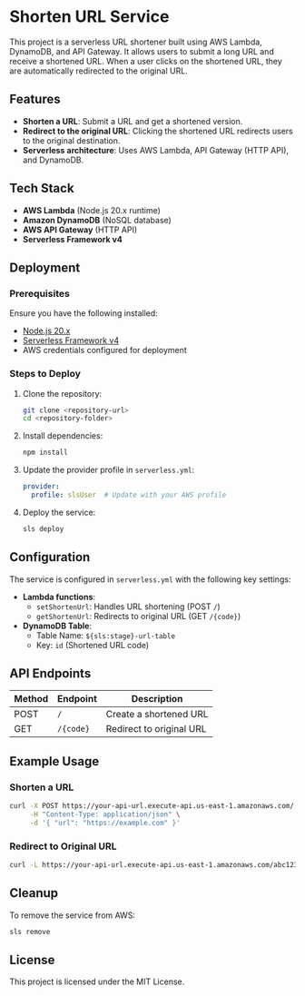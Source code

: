 # Shorten URL Service

This project is a serverless URL shortener built using AWS Lambda, DynamoDB, and API Gateway. It allows users to submit a long URL and receive a shortened URL. When a user clicks on the shortened URL, they are automatically redirected to the original URL.

## Features
- **Shorten a URL**: Submit a URL and get a shortened version.
- **Redirect to the original URL**: Clicking the shortened URL redirects users to the original destination.
- **Serverless architecture**: Uses AWS Lambda, API Gateway (HTTP API), and DynamoDB.

## Tech Stack
- **AWS Lambda** (Node.js 20.x runtime)
- **Amazon DynamoDB** (NoSQL database)
- **AWS API Gateway** (HTTP API)
- **Serverless Framework v4**

## Deployment

### Prerequisites
Ensure you have the following installed:
- [Node.js 20.x](https://nodejs.org/en/)
- [Serverless Framework v4](https://www.serverless.com/framework/docs/getting-started)
- AWS credentials configured for deployment

### Steps to Deploy
1. Clone the repository:
   ```bash
   git clone <repository-url>
   cd <repository-folder>
   ```

2. Install dependencies:
   ```bash
   npm install
   ```

3. Update the provider profile in `serverless.yml`:
   ```yaml
   provider:
     profile: slsUser  # Update with your AWS profile
   ```

4. Deploy the service:
   ```bash
   sls deploy
   ```

## Configuration

The service is configured in `serverless.yml` with the following key settings:
- **Lambda functions**:
  - `setShortenUrl`: Handles URL shortening (POST `/`)
  - `getShortenUrl`: Redirects to original URL (GET `/{code}`)
- **DynamoDB Table**:
  - Table Name: `${sls:stage}-url-table`
  - Key: `id` (Shortened URL code)

## API Endpoints

| Method | Endpoint         | Description               |
|--------|-----------------|---------------------------|
| POST   | `/`             | Create a shortened URL   |
| GET    | `/{code}`       | Redirect to original URL |

## Example Usage

### Shorten a URL
```bash
curl -X POST https://your-api-url.execute-api.us-east-1.amazonaws.com/ \
     -H "Content-Type: application/json" \
     -d '{ "url": "https://example.com" }'
```

### Redirect to Original URL
```bash
curl -L https://your-api-url.execute-api.us-east-1.amazonaws.com/abc123
```

## Cleanup
To remove the service from AWS:
```bash
sls remove
```

## License
This project is licensed under the MIT License.
